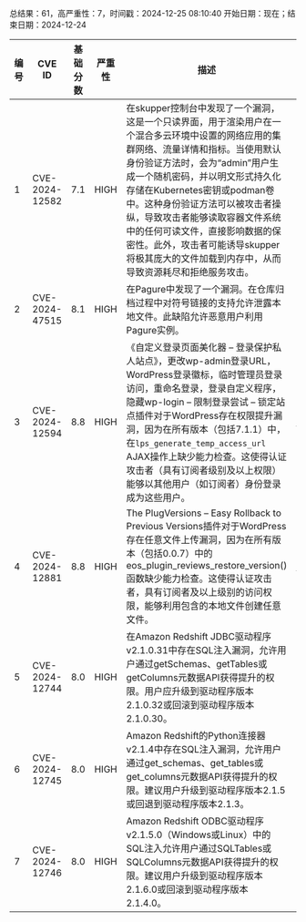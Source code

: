 总结果：61，高严重性：7，时间戳：2024-12-25 08:10:40
开始日期：现在；结束日期：2024-12-24

| 编号 | CVE ID | 基础分数 | 严重性 | 描述 | 参考资料 |
|-----|--------|------------|----------|-------------|------------|
| 1 | CVE-2024-12582 | 7.1  | HIGH | 在skupper控制台中发现了一个漏洞，这是一个只读界面，用于渲染用户在一个混合多云环境中设置的网络应用的集群网络、流量详情和指标。当使用默认身份验证方法时，会为“admin”用户生成一个随机密码，并以明文形式持久化存储在Kubernetes密钥或podman卷中。这种身份验证方法可以被攻击者操纵，导致攻击者能够读取容器文件系统中的任何可读文件，直接影响数据的保密性。此外，攻击者可能诱导skupper将极其庞大的文件加载到内存中，从而导致资源耗尽和拒绝服务攻击。 | [1]https://access.redhat.com/security/cve/CVE-2024-12582<br>[2]https://bugzilla.redhat.com/show_bug.cgi?id=2333540 |
| 2 | CVE-2024-47515 | 8.1  | HIGH | 在Pagure中发现了一个漏洞。在仓库归档过程中对符号链接的支持允许泄露本地文件。此缺陷允许恶意用户利用Pagure实例。 | [1]https://bugzilla.redhat.com/show_bug.cgi?id=2315806 |
| 3 | CVE-2024-12594 | 8.8  | HIGH | 《自定义登录页面美化器 – 登录保护私人站点》，更改wp-admin登录URL，WordPress登录徽标，临时管理员登录访问，重命名登录，登录自定义程序，隐藏wp-login – 限制登录尝试 – 锁定站点插件对于WordPress存在权限提升漏洞，因为在所有版本（包括7.1.1）中，在`lps_generate_temp_access_url` AJAX操作上缺少能力检查。这使得认证攻击者（具有订阅者级别及以上权限）能够以其他用户（如订阅者）身份登录成为这些用户。 | [1]https://plugins.trac.wordpress.org/changeset?sfp_email=&sfph_mail=&reponame=&old=3208192%40login-page-styler&new=3208192%40login-page-styler&sfp_email=&sfph_mail=<br>[2]https://www.wordfence.com/threat-intel/vulnerabilities/id/8e50c519-7d79-4270-92e8-75e54bb08cff?source=cve |
| 4 | CVE-2024-12881 | 8.8  | HIGH | The PlugVersions – Easy Rollback to Previous Versions插件对于WordPress存在任意文件上传漏洞，因为在所有版本（包括0.0.7）中的eos_plugin_reviews_restore_version()函数缺少能力检查。这使得认证攻击者，具有订阅者及以上级别的访问权限，能够利用包含的本地文件创建任意文件。 | [1]https://plugins.trac.wordpress.org/changeset?sfp_email=&sfph_mail=&reponame=&old=3211805%40plugversions&new=3211805%40plugversions&sfp_email=&sfph_mail=<br>[2]https://www.wordfence.com/threat-intel/vulnerabilities/id/eb06c43c-bf8c-412b-8b1d-fee004d728d2?source=cve |
| 5 | CVE-2024-12744 | 8.0  | HIGH | 在Amazon Redshift JDBC驱动程序v2.1.0.31中存在SQL注入漏洞，允许用户通过getSchemas、getTables或getColumns元数据API获得提升的权限。用户应升级到驱动程序版本2.1.0.32或回滚到驱动程序版本2.1.0.30。 | [1]https://github.com/aws/amazon-redshift-jdbc-driver/security/advisories/GHSA-8596-2jgr-ppj7 |
| 6 | CVE-2024-12745 | 8.0  | HIGH | Amazon Redshift的Python连接器v2.1.4中存在SQL注入漏洞，允许用户通过get_schemas、get_tables或get_columns元数据API获得提升的权限。建议用户升级到驱动程序版本2.1.5或回退到驱动程序版本2.1.3。 | [1]https://github.com/aws/amazon-redshift-python-driver/security/advisories/GHSA-8gc2-vq6m-rwjw |
| 7 | CVE-2024-12746 | 8.0  | HIGH | Amazon Redshift ODBC驱动程序v2.1.5.0（Windows或Linux）中的SQL注入允许用户通过SQLTables或SQLColumns元数据API获得提升的权限。建议用户升级到驱动程序版本2.1.6.0或回滚到驱动程序版本2.1.4.0。 | [1]https://github.com/aws/amazon-redshift-odbc-driver/security/advisories/GHSA-g63m-5vjv-wr3v |